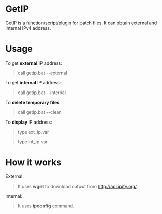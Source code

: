 # GetIP
GetIP is a function/script/plugin for batch files.
It can obtain external and internal IPv4 address.

# Usage
To get **external** IP address:
> call getip.bat --external

To get **internal** IP address:
> call getip.bat --internal

To **delete temporary files**:
> call getip.bat --clean

To **display** IP address:
> type ext_ip.var

> type int_ip.var

# How it works
External:
> It uses **wget** to download output from http://api.ipify.org/.

Internal:
> It uses **ipconfig** command.
